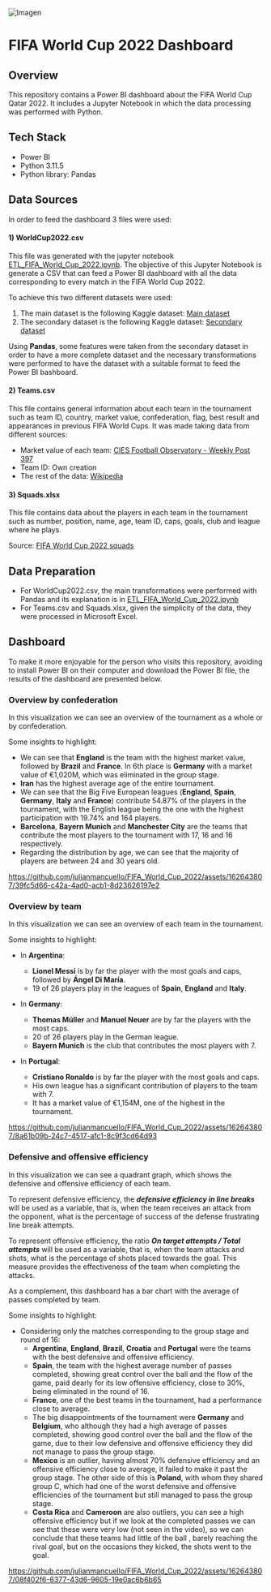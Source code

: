 ![Imagen](https://www.jumpdesign.co.uk/wp-content/uploads/2021/02/BANNER-LOGO-1024x288.jpg)
# FIFA World Cup 2022 Dashboard

## Overview
This repository contains a Power BI dashboard about the FIFA World Cup Qatar 2022. It includes a Jupyter Notebook in which the data processing was performed with Python.

## Tech Stack
- Power BI
- Python 3.11.5
- Python library: Pandas

## Data Sources
In order to feed the dashboard 3 files were used:

#### 1) **WorldCup2022.csv**

This file was generated with the jupyter notebook [ETL_FIFA_World_Cup_2022.ipynb](https://github.com/julianmancuello/FIFA_World_Cup_2022/blob/main/ETL_FIFA_World_Cup_2022.ipynb).
The objective of this Jupyter Notebook is generate a CSV that can feed a Power BI dashboard with all the data corresponding to every match in the FIFA World Cup 2022.

To achieve this two different datasets were used:
1) The main dataset is the following Kaggle dataset: [Main dataset](https://www.kaggle.com/datasets/die9origephit/fifa-world-cup-2022-complete-dataset)
2) The secondary dataset is the following Kaggle dataset: [Secondary dataset](https://www.kaggle.com/datasets/swaptr/fifa-world-cup-2022-match-data)

Using **Pandas**, some features were taken from the secondary dataset in order to have a more complete dataset and the necessary transformations were performed to have the dataset with a suitable format to feed the Power BI bashboard.

#### 2) **Teams.csv**

This file contains general information about each team in the tournament such as team ID, country, market value, confederation, flag, best result and appearances in previous FIFA World Cups. It was made taking data from different sources:

- Market value of each team: [CIES Football Observatory - Weekly Post 397](https://football-observatory.com/IMG/sites/b5wp/2022/wp397/en/)
- Team ID: Own creation
- The rest of the data: [Wikipedia](https://www.wikipedia.org/)

#### 3) **Squads.xlsx**
This file contains data about the players in each team in the tournament such as number, position, name, age, team ID, caps, goals, club and league where he plays.

Source: [FIFA World Cup 2022 squads](https://en.wikipedia.org/wiki/2022_FIFA_World_Cup_squads)

## Data Preparation 

- For WorldCup2022.csv, the main transformations were performed with Pandas and its explanation is in [ETL_FIFA_World_Cup_2022.ipynb](https://github.com/julianmancuello/FIFA_World_Cup_2022/blob/main/ETL_FIFA_World_Cup_2022.ipynb)
- For Teams.csv and Squads.xlsx, given the simplicity of the data, they were processed in Microsoft Excel.

## Dashboard

To make it more enjoyable for the person who visits this repository, avoiding to install Power BI on their computer and download the Power BI file, the results of the dashboard are presented below.

### Overview by confederation

In this visualization we can see an overview of the tournament as a whole or by confederation.

Some insights to highlight:
- We can see that **England** is the team with the highest market value, followed by **Brazil** and **France**. In 6th place is **Germany** with a market value of €1,020M, which was eliminated in the group stage.
- **Iran** has the highest average age of the entire tournament.
- We can see that the Big Five European leagues (**England**, **Spain**, **Germany**, **Italy** and **France**) contribute 54.87% of the players in the tournament, with the English league being the one with the highest participation with 19.74% and 164 players.
- **Barcelona**, **Bayern Munich** and **Manchester City** are the teams that contribute the most players to the tournament with 17, 16 and 16 respectively.
- Regarding the distribution by age, we can see that the majority of players are between 24 and 30 years old.

https://github.com/julianmancuello/FIFA_World_Cup_2022/assets/162643807/39fc5d66-c42a-4ad0-acb1-8d23626197e2

### Overview by team

In this visualization we can see an overview of each team in the tournament.

Some insights to highlight:
- In **Argentina**:
  - **Lionel Messi** is by far the player with the most goals and caps, followed by **Ángel Di María**.
  - 19 of 26 players play in the leagues of **Spain**, **England** and **Italy**.

- In **Germany**:
  - **Thomas Müller** and **Manuel Neuer** are by far the players with the most caps.
  - 20 of 26 players play in the German league.
  - **Bayern Munich** is the club that contributes the most players with 7.

- In **Portugal**:
  - **Cristiano Ronaldo** is by far the player with the most goals and caps.
  - His own league has a significant contribution of players to the team with 7.
  - It has a market value of €1,154M, one of the highest in the tournament.

https://github.com/julianmancuello/FIFA_World_Cup_2022/assets/162643807/8a61b09b-24c7-4517-afc1-8c9f3cd64d93

### Defensive and offensive efficiency

In this visualization we can see a quadrant graph, which shows the defensive and offensive efficiency of each team.

To represent defensive efficiency, the ***defensive efficiency in line breaks*** will be used as a variable, that is, when the team receives an attack from the opponent, what is the percentage of success of the defense frustrating line break attempts.

To represent offensive efficiency, the ratio ***On target attempts / Total attempts*** will be used as a variable, that is, when the team attacks and shots, what is the percentage of shots placed towards the goal. This measure provides the effectiveness of the team when completing the attacks.

As a complement, this dashboard has a bar chart with the average of passes completed by team.

Some insights to highlight:

- Considering only the matches corresponding to the group stage and round of 16:
  - **Argentina**, **England**, **Brazil**, **Croatia** and **Portugal** were the teams with the best defensive and offensive efficiency.
  - **Spain**, the team with the highest average number of passes completed, showing great control over the ball and the flow of the game, paid dearly for its low offensive efficiency, close to 30%, being eliminated in the round of 16.
  - **France**, one of the best teams in the tournament, had a performance close to average.
  - The big disappointments of the tournament were **Germany** and **Belgium**, who although they had a high average of passes completed, showing good control over the ball and the flow of the game, due to their low defensive and offensive efficiency they did not manage to pass the group stage.
  - **Mexico** is an outlier, having almost 70% defensive efficiency and an offensive efficiency close to average, it failed to make it past the group stage. The other side of this is **Poland**, with whom they shared group C, which had one of the worst defensive and offensive efficiencies of the tournament but still managed to pass the group stage.
  - **Costa Rica** and **Cameroon** are also outliers, you can see a high offensive efficiency but if we look at the completed passes we can see that these were very low (not seen in the video), so we can conclude that these teams had little of the ball , barely reaching the rival goal, but on the occasions they kicked, the shots went to the goal.

https://github.com/julianmancuello/FIFA_World_Cup_2022/assets/162643807/08f402f6-6377-43d6-9605-19e0ac6b6b65








